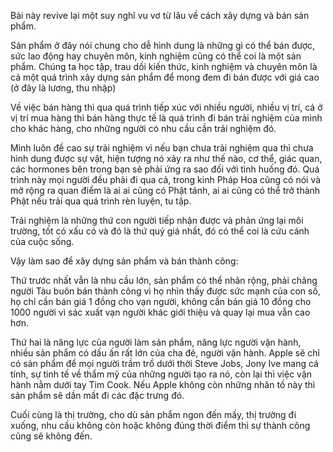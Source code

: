 Bài này revive lại một suy nghĩ vu vơ từ lâu về cách xây dựng và bán sản phẩm. 

Sản phẩm ở đây nói chung cho dễ hình dung là những gì có thể bán được, sức lao động hay chuyên môn, kinh nghiệm cũng có thể coi là một sản phẩm. Chúng ta học tập, trau dồi kiến thức, kinh nghiệm và chuyên môn là cả một quá trình xây dựng sản phẩm để mong đem đi bán được với giá cao (ở đây là lương, thu nhập)

Về việc bán hàng thì qua quá trình tiếp xúc với nhiều người, nhiều vị trí, cả ở vị trí mua hàng thì bán hàng thực tế là quá trình đi bán trải nghiệm của mình cho khác hàng, cho những người có nhu cầu cần trải nghiệm đó. 

Mình luôn đề cao sự trải nghiệm vì nếu bạn chưa trải nghiệm qua thì chưa hình dung được sự vật, hiện tượng nó xảy ra như thế nào, cơ thể, giác quan, các hormones bên trong bạn sẽ phải ứng ra sao đối với tình huống đó. Quá trình này mọi người đều phải đi qua cả, trong kinh Pháp Hoa cũng có nói và mở rộng ra quan điểm là ai ai cũng có Phật tánh, ai ai cũng có thể trở thành Phật nếu trải qua quá trình rèn luyện, tu tập. 

Trải nghiệm là những thứ con người tiếp nhận được và phản ứng lại môi trường, tốt có xấu có và đó là thứ quý giá nhất, đó có thể coi là cứu cánh của cuộc sống. 

Vậy làm sao để xây dựng sản phẩm và bán thành công: 

Thứ trước nhất vẫn là nhu cầu lớn, sản phẩm có thể nhân rộng, phải chăng người Tàu buôn bán thành công vì họ nhìn thấy được sức mạnh của con số, họ chỉ cần bán giá 1 đồng cho vạn người, không cần bán giá 10 đồng cho 1000 người vì sác xuất vạn người khác giới thiệu và quay lại mua vẫn cao hơn.

Thứ hai là năng lực của người làm sản phẩm, năng lực người vận hành, nhiều sản phẩm có dấu ấn rất lớn của cha đẻ, người vận hành. Apple sẽ chỉ có sản phẩm để mọi người trầm trồ dưới thời Steve Jobs, Jony Ive mang cá tính, sự tinh tế về thẩm mỹ của những người tạo ra nó, còn lại thì việc vận hành nằm dưới tay Tim Cook. Nếu Apple không còn những nhân tố này thì sản phẩm sẽ dần mất đi các đặc trưng đó.

Cuối cùng là thị trường, cho dù sản phẩm ngon đến mấy, thị trường đi xuống, nhu cầu không còn hoặc không đúng thời điểm thì sự thành công cũng sẽ không đến.
